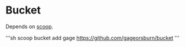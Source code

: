 # Bucket

Depends on [scoop](https://github.com/lukesampson/scoop). 

'''sh
scoop bucket add gage https://github.com/gageorsburn/bucket
'''
